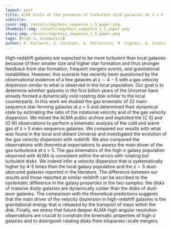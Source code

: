 ```yaml
---
layout: post
title: ALMA hints at the presence of turbulent disk galaxies at z > 5
subtitle: 
cover-img: /assets/img/main_sequence_z_5_paper.png
thumbnail-img: /assets/img/main_sequence_z_5_paper.png
share-img: /assets/img/main_sequence_z_5_paper.png
tags: [high-z, kinematics]
author: E. Parlanti, S. Carniani, A. Pallottini, M. Cignoni, G. Cresci, M. Kohandel, F. Mannucci, and A. Marconi 
---
```

High-redshift galaxies are expected to be more turbulent than local galaxies because of their smaller size and higher star formation and thus stronger feedback from star formation, frequent mergers events, and gravitational instabilities. However, this
scenario has recently been questioned by the observational evidence of a few galaxies at z ∼ 4 − 5 with a gas velocity dispersion similar to what is observed in the local population.
Our goal is to determine whether galaxies in the first billion years of the Universe have already formed a dynamically cold
rotating disk similar to the local counterparts.
In this work we studied the gas kinematic of 22 main-sequence star-forming galaxies at z > 5 and determined their dynamical state by estimating the ratio of the rotational velocity and of the gas velocity dispersion. We mined the ALMA public archive and exploited the [C II] and [O III] observations to perform a kinematic analysis of the cold and warm gas of z > 5 main-sequence galaxies. We
compared our results with what was found in the local and distant Universe and investigated the evolution of the gas velocity dispersion with redshift. We also compared the observations with theoretical expectations to assess the main driver of the gas turbulence at z > 5.
The gas kinematics of the high-z galaxy population observed with ALMA is consistent within the errors with rotating but turbulent disks. We indeed infer a velocity dispersion that is systematically higher by 4-5 times than the local galaxy population and
the z ∼ 5 dust-obscured galaxies reported in the literature. The difference between our results and those reported at similar redshift can be ascribed to the systematic difference in the galaxy properties in the two samples: the disks of massive dusty galaxies are dynamically colder than the disks of dust-poor galaxies. The comparison with the theoretical predictions suggests that the main driver
of the velocity dispersion in high-redshift galaxies is the gravitational energy that is released by the transport of mass within the disk. Finally, we stress that future deeper ALMA high-angular resolution observations are crucial to constrain the kinematic properties of high-z galaxies and to distinguish rotating disks from kiloparsec-scale mergers.



